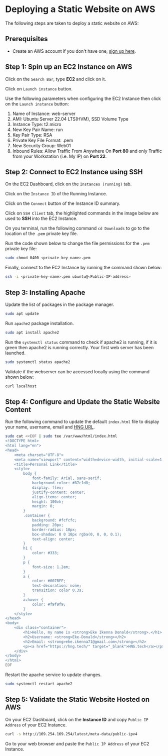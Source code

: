 # Deploying a Static Website on AWS

The following steps are taken to deploy a static website on AWS:

## Prerequisites

* Create an AWS account if you don't have one, [sign up here](https://signin.aws.amazon.com/signup?request_type=register).

## Step 1: Spin up an EC2 Instance on AWS

Click on the `Search Bar`, type **EC2** and click on it.

Click on `Launch instance` button.

Use the following parameters when configuring the EC2 Instance then click on the `Launch instance` button:
1. Name of Instance: web-server
2. AMI: Ubuntu Server 22.04 LTS(HVM), SSD Volume Type
3. Instance Type: t2.micro
4. New Key Pair Name: run
5. Key Pair Type: RSA
6. Private Key File Format: .pem
7. New Security Group: Web01
8. Inbound Rules: Allow Traffic From Anywhere On **Port 80** and only Traffic from your Workstation (i.e. My IP) on **Port 22**.

## Step 2: Connect to EC2 Instance using SSH

On the EC2 Dashboard, click on the `Instances (running)` tab.

Click on the `Instance ID` of the Running Instance.

Click on the `Connect` button of the Instance ID summary.

Click on `SSH Client` tab, the highlighted commands in the image below are used to **SSH** into the EC2 Instance.

On you terminal, run the following command `cd Downloads` to go to the location of the `.pem` private key file.

Run the code shown below to change the file permissions for the `.pem` private key file:

```sh
sudo chmod 0400 <private-key-name>.pem
```

Finally, connect to the EC2 Instance by running the command shown below:

```sh
ssh -i <private-key-name>.pem ubuntu@<Public-IP-address>
```

## Step 3: Installing Apache

Update the list of packages in the package manager.

```sh
sudo apt update
```

Run `apache2` package installation.

```sh
sudo apt install apache2
```

Run the `systemctl status` command to check if apache2 is running, if it is green then apache2 is running correctly. Your first web server has been launched.

```sh
sudo systemctl status apache2
```

Validate if the webserver can be accessed locally using the command shown below:

```sh
curl localhost
```

## Step 4: Configure and Update the Static Website Content

Run the following command to update the default `index.html` file to display your name, username, email and [HNG URL](http://hng.tech).

```sh
sudo cat <<EOF | sudo tee /var/www/html/index.html
<!DOCTYPE html>
<html lang="en">
<head>
    <meta charset="UTF-8">
    <meta name="viewport" content="width=device-width, initial-scale=1.0">
    <title>Personal Link</title>
    <style>
        body {
            font-family: Arial, sans-serif;
            background-color: #87c1d8;
            display: flex;
            justify-content: center;
            align-items: center;
            height: 100vh;
            margin: 0;
        }
        .container {
            background: #fcfcfc;
            padding: 20px;
            border-radius: 10px;
            box-shadow: 0 0 10px rgba(0, 0, 0, 0.1);
            text-align: center;
        }
        h1 {
            color: #333;
        }
        p {
            font-size: 1.2em;
        }
        a {
            color: #007BFF;
            text-decoration: none;
            transition: color 0.3s;
        }
        a:hover {
            color: #f9f9f9;
        }
    </style>
</head>
<body>
    <div class="container">
        <h1>Hello, my name is <strong>Eke Ikenna Donald</strong>.</h1>
        <h2>Username: <strong>Eke-Donald</strong></h2>
        <h2>Email: <strong>eke.ikenna71@gmail.com</strong></h2>
        <p><a href="https://hng.tech/" target="_blank">HNG.tech</a></p>
    </div>
</body>
</html>
EOF
```

Restart the apache service to update changes.

```sh
sudo systemctl restart apache2
```

## Step 5: Validate the Static Website Hosted on AWS

On your EC2 Dashboard, click on the **Instance ID** and copy `Public IP Address` of your EC2 Instance.


```sh
curl -s http://169.254.169.254/latest/meta-data/public-ipv4
```

Go to your web browser and paste the `Public IP Address` of your EC2 Instance.